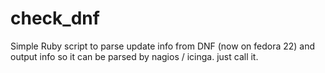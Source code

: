 # check_dnf

Simple Ruby script to parse update info from DNF (now on fedora 22) and output info so it can be parsed by nagios / icinga.
just call it.

